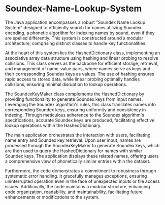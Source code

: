 # Soundex-Name-Lookup-System
The Java application encompasses a robust "Soundex Name Lookup System" designed to efficiently search for names utilizing Soundex encoding, a phonetic algorithm for indexing names by sound, even if they are spelled differently. This system is constructed around a modular architecture, comprising distinct classes to handle key functionalities.

At the heart of this system lies the HashedDictionary class, implementing an associative array data structure using hashing and linear probing to resolve collisions. This class serves as the backbone for efficient storage, retrieval, and management of name-value pairs, where names serve as keys and their corresponding Soundex keys as values. The use of hashing ensures rapid access to stored data, while linear probing optimally handles collisions, ensuring minimal disruption to lookup operations.

The SoundexKeyMaker class complements the HashedDictionary by providing functionality to generate Soundex keys from input names. Leveraging the Soundex algorithm's rules, this class translates names into corresponding Soundex keys, ensuring uniformity and consistency in indexing. Through meticulous adherence to the Soundex algorithm's specifications, accurate Soundex keys are produced, facilitating effective lookup operations within the HashedDictionary.

The main application orchestrates the interaction with users, facilitating name entry and Soundex key retrieval. Upon user input, names are processed through the SoundexKeyMaker to generate Soundex keys, which are then used to query the HashedDictionary for names with similar Soundex keys. The application displays these related names, offering users a comprehensive view of phonetically similar entries within the dataset.

Furthermore, the code demonstrates a commitment to robustness through systematic error handling. It gracefully manages exceptions, ensuring uninterrupted operation even in the face of unexpected inputs or file access issues. Additionally, the code maintains a modular structure, enhancing code organization, readability, and maintainability, facilitating future enhancements or modifications to the system.
